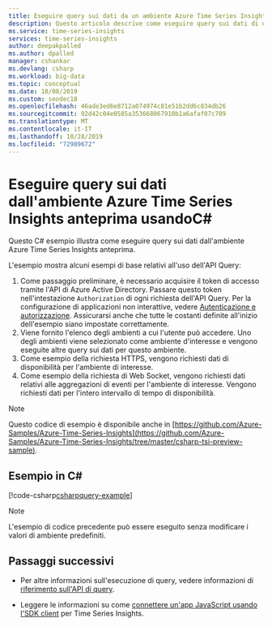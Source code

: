 ```yaml
---
title: Eseguire query sui dati da un ambiente Azure Time Series Insights C# anteprima usando il codice | Microsoft Docs
description: Questo articolo descrive come eseguire query sui dati di un ambiente Azure Time Series Insights mediante la codifica di un'app personalizzata scritta nel linguaggio C# (C-sharp) .NET.
ms.service: time-series-insights
services: time-series-insights
author: deepakpalled
ms.author: dpalled
manager: cshankar
ms.devlang: csharp
ms.workload: big-data
ms.topic: conceptual
ms.date: 10/08/2019
ms.custom: seodec18
ms.openlocfilehash: 46ade3ed6e8712a074974c81e51b2dd6c834db26
ms.sourcegitcommit: 92d42c04e0585a353668067910b1a6afaf07c709
ms.translationtype: MT
ms.contentlocale: it-IT
ms.lasthandoff: 10/28/2019
ms.locfileid: "72989672"
---
```

# <a name="query-data-from-the-azure-time-series-insights-preview-environment-using-c"></a>Eseguire query sui dati dall'ambiente Azure Time Series Insights anteprima usandoC#

Questo C# esempio illustra come eseguire query sui dati dall'ambiente Azure Time Series Insights anteprima.

L'esempio mostra alcuni esempi di base relativi all'uso dell'API Query:

1. Come passaggio preliminare, è necessario acquisire il token di accesso tramite l'API di Azure Active Directory. Passare questo token nell'intestazione `Authorization` di ogni richiesta dell'API Query. Per la configurazione di applicazioni non interattive, vedere [Autenticazione e autorizzazione](time-series-insights-authentication-and-authorization.md). Assicurarsi anche che tutte le costanti definite all'inizio dell'esempio siano impostate correttamente.
1. Viene fornito l'elenco degli ambienti a cui l'utente può accedere. Uno degli ambienti viene selezionato come ambiente d'interesse e vengono eseguite altre query sui dati per questo ambiente.
1. Come esempio della richiesta HTTPS, vengono richiesti dati di disponibilità per l'ambiente di interesse.
1. Come esempio della richiesta di Web Socket, vengono richiesti dati relativi alle aggregazioni di eventi per l'ambiente di interesse. Vengono richiesti dati per l'intero intervallo di tempo di disponibilità.

> [!NOTE]
> Questo codice di esempio è disponibile anche in [https://github.com/Azure-Samples/Azure-Time-Series-Insights](https://github.com/Azure-Samples/Azure-Time-Series-Insights/tree/master/csharp-tsi-preview-sample).

## <a name="c-example"></a>Esempio in C#

[!code-csharp[csharpquery-example](~/samples-tsi/csharp-tsi-preview-sample/DataPlaneClientSampleApp/Program.cs)]

> [!NOTE]
> L'esempio di codice precedente può essere eseguito senza modificare i valori di ambiente predefiniti.

## <a name="next-steps"></a>Passaggi successivi

- Per altre informazioni sull'esecuzione di query, vedere informazioni di [riferimento sull'API di query](https://docs.microsoft.com/rest/api/time-series-insights/preview-query).

- Leggere le informazioni su come [connettere un'app JavaScript usando l'SDK client](https://github.com/microsoft/tsiclient) per Time Series Insights.